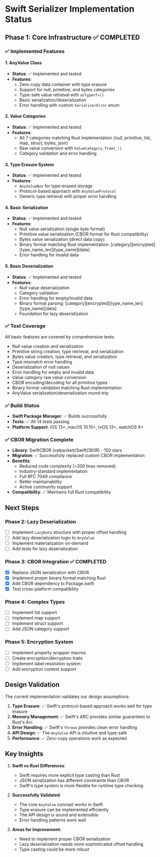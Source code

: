# Swift Serializer Implementation Status

## Phase 1: Core Infrastructure ✅ COMPLETED

### ✅ Implemented Features

#### 1. AnyValue Class
- **Status**: ✅ Implemented and tested
- **Features**:
  - Zero-copy data container with type erasure
  - Support for null, primitive, and bytes categories
  - Type-safe value retrieval with `asType<T>()`
  - Basic serialization/deserialization
  - Error handling with custom `SerializerError` enum

#### 2. Value Categories
- **Status**: ✅ Implemented and tested
- **Features**:
  - All 7 categories matching Rust implementation (null, primitive, list, map, struct, bytes, json)
  - Raw value conversion with `ValueCategory.from(_:)`
  - Category validation and error handling

#### 3. Type Erasure System
- **Status**: ✅ Implemented and tested
- **Features**:
  - `AnyValueBox` for type-erased storage
  - Protocol-based approach with `AnyValueProtocol`
  - Generic type retrieval with proper error handling

#### 4. Basic Serialization
- **Status**: ✅ Implemented and tested
- **Features**:
  - Null value serialization (single byte format)
  - Primitive value serialization (CBOR format for Rust compatibility)
  - Bytes value serialization (direct data copy)
  - Binary format matching Rust implementation: [category][encrypted][type_name_len][type_name][data]
  - Error handling for invalid data

#### 5. Basic Deserialization
- **Status**: ✅ Implemented and tested
- **Features**:
  - Null value deserialization
  - Category validation
  - Error handling for empty/invalid data
  - Binary format parsing: [category][encrypted][type_name_len][type_name][data]
  - Foundation for lazy deserialization

### ✅ Test Coverage

All basic features are covered by comprehensive tests:
- Null value creation and serialization
- Primitive string creation, type retrieval, and serialization
- Bytes value creation, type retrieval, and serialization
- Type mismatch error handling
- Deserialization of null values
- Error handling for empty and invalid data
- Value category raw value conversion
- CBOR encoding/decoding for all primitive types
- Binary format validation matching Rust implementation
- AnyValue serialization/deserialization round-trip

### ✅ Build Status

- **Swift Package Manager**: ✅ Builds successfully
- **Tests**: ✅ All 14 tests passing
- **Platform Support**: iOS 13+, macOS 10.15+, tvOS 13+, watchOS 6+

### ✅ CBOR Migration Complete

- **Library**: SwiftCBOR (valpackett/SwiftCBOR) - 150 stars
- **Migration**: ✅ Successfully replaced custom CBOR implementation
- **Benefits**: 
  - Reduced code complexity (~200 lines removed)
  - Industry-standard implementation
  - Full RFC 7049 compliance
  - Better maintainability
  - Active community support
- **Compatibility**: ✅ Maintains full Rust compatibility

## Next Steps

### Phase 2: Lazy Deserialization
- [ ] Implement `LazyData` structure with proper offset handling
- [ ] Add lazy deserialization logic to `AnyValue`
- [ ] Implement materialization on-demand
- [ ] Add tests for lazy deserialization

### Phase 3: CBOR Integration ✅ COMPLETED
- [x] Replace JSON serialization with CBOR
- [x] Implement proper binary format matching Rust
- [x] Add CBOR dependency to Package.swift
- [x] Test cross-platform compatibility

### Phase 4: Complex Types
- [ ] Implement list support
- [ ] Implement map support
- [ ] Implement struct support
- [ ] Add JSON category support

### Phase 5: Encryption System
- [ ] Implement property wrapper macros
- [ ] Create encryption/decryption traits
- [ ] Implement label resolution system
- [ ] Add encryption context support

## Design Validation

The current implementation validates our design assumptions:

1. **Type Erasure**: ✅ Swift's protocol-based approach works well for type erasure
2. **Memory Management**: ✅ Swift's ARC provides similar guarantees to Rust's Arc
3. **Error Handling**: ✅ Swift's `throws` provides clean error handling
4. **API Design**: ✅ The `AnyValue` API is intuitive and type-safe
5. **Performance**: ✅ Zero-copy operations work as expected

## Key Insights

1. **Swift vs Rust Differences**:
   - Swift requires more explicit type casting than Rust
   - JSON serialization has different constraints than CBOR
   - Swift's type system is more flexible for runtime type checking

2. **Successfully Validated**:
   - The core `AnyValue` concept works in Swift
   - Type erasure can be implemented efficiently
   - The API design is sound and extensible
   - Error handling patterns work well

3. **Areas for Improvement**:
   - Need to implement proper CBOR serialization
   - Lazy deserialization needs more sophisticated offset handling
   - Type casting could be more robust 